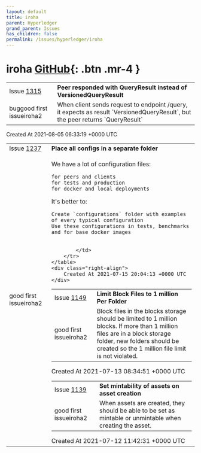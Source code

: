 ```yaml
---
layout: default
title: iroha
parent: Hyperledger
grand_parent: Issues
has_children: false
permalink: /issues/hyperledger/iroha
---
```


# iroha <span class="fs-3 right-align">[GitHub](https://github.com/hyperledger/iroha){: .btn .mr-4 }</span>


<div>
    <table>
        <tr>
            <td>
                Issue <a href="https://github.com/hyperledger/iroha/issues/1315" class=".btn">1315</a>
            </td>
            <td>
                <b>
                    Peer responded with QueryResult instead of VersionedQueryResult
                </b>
            </td>
        </tr>
        <tr>
            <td>
                <span class="chip">bug</span><span class="chip">good first issue</span><span class="chip">iroha2</span>
            </td>
            <td>
                When client sends request to endpoint /query, it expects as result `VersionedQueryResult`, but the peer returns `QueryResult`
            </td>
        </tr>
    </table>
    <div class="right-align">
        Created At 2021-08-05 06:33:19 +0000 UTC
    </div>
</div>

<div>
    <table>
        <tr>
            <td>
                Issue <a href="https://github.com/hyperledger/iroha/issues/1237" class=".btn">1237</a>
            </td>
            <td>
                <b>
                    Place all configs in a separate folder
                </b>
            </td>
        </tr>
        <tr>
            <td>
                <span class="chip">good first issue</span><span class="chip">iroha2</span>
            </td>
            <td>
                

We have a lot of configuration files:

    for peers and clients
    for tests and production
    for docker and local deployments

It's better to:

    Create `configurations` folder with examples of every typical configuration
    Use these configurations in tests, benchmarks and for base docker images


            </td>
        </tr>
    </table>
    <div class="right-align">
        Created At 2021-07-15 20:04:13 +0000 UTC
    </div>
</div>

<div>
    <table>
        <tr>
            <td>
                Issue <a href="https://github.com/hyperledger/iroha/issues/1149" class=".btn">1149</a>
            </td>
            <td>
                <b>
                    Limit Block Files to 1 million Per Folder
                </b>
            </td>
        </tr>
        <tr>
            <td>
                <span class="chip">good first issue</span><span class="chip">iroha2</span>
            </td>
            <td>
                Block files in the blocks storage should be limited to 1 million blocks. If more than 1 million files are in a block storage folder, new folders should be created so the 1 million file limit is not violated.
            </td>
        </tr>
    </table>
    <div class="right-align">
        Created At 2021-07-13 08:34:51 +0000 UTC
    </div>
</div>

<div>
    <table>
        <tr>
            <td>
                Issue <a href="https://github.com/hyperledger/iroha/issues/1139" class=".btn">1139</a>
            </td>
            <td>
                <b>
                    Set mintability of assets on asset creation
                </b>
            </td>
        </tr>
        <tr>
            <td>
                <span class="chip">good first issue</span><span class="chip">iroha2</span>
            </td>
            <td>
                When assets are created, they should be able to be set as mintable or unmintable when creating the asset.
            </td>
        </tr>
    </table>
    <div class="right-align">
        Created At 2021-07-12 11:42:31 +0000 UTC
    </div>
</div>

